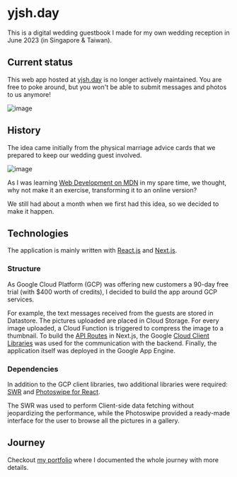 # yjsh.day

This is a digital wedding guestbook I made for my own wedding reception in June 2023 (in Singapore & Taiwan).

## Current status
This web app hosted at [yjsh.day](ttps://eighth-server-388223.as.r.appspot.com/) is no longer actively maintained. You are free to poke around, but you won't be able to submit messages and photos to us anymore!

![image](https://github.com/TheUncertaintim/yjsh-day/assets/48164900/62e8e1a3-cb00-4b65-ac3c-42abd61eb573)

## History

The idea came initially from the physical marriage advice cards that we prepared to keep our wedding guest involved.

![image](https://github.com/TheUncertaintim/yjsh-day/assets/48164900/756de9c5-5baa-4cb4-8dcc-98894be7b840)

As I was learning [Web Development on MDN](https://developer.mozilla.org/en-US/docs/Learn) in my spare time, we thought, why not make it an exercise, transforming it to an online version?

We still had about a month when we first had this idea, so we decided to make it happen. 

## Technologies

The application is mainly written with [React.js](https://react.dev/) and [Next.js](https://nextjs.org/).

### Structure

As Google Cloud Platform (GCP) was offering new customers a 90-day free trial (with $400 worth of credits), I decided to build the app around GCP services.

For example, the text messages received from the guests are stored in Datastore. The pictures uploaded are placed in Cloud Storage. For every image uploaded, a Cloud Function is triggered to compress the image to a thumbnail. To build the [API Routes](https://nextjs.org/docs/pages/building-your-application/routing/api-routes) in Next.js, the Google [Cloud Client Libraries](https://cloud.google.com/nodejs/docs/reference) was used for the communication with the backend. Finally, the application itself was deployed in the Google App Engine.

### Dependencies

In addition to the GCP client libraries, two additional libraries were required: [SWR](https://swr.vercel.app/) and [Photoswipe for React](https://photoswipe.com/react-image-gallery/).

The SWR was used to perform Client-side data fetching without jeopardizing the performance, while the Photoswipe provided a ready-made interface for the user to browse all the pictures in a gallery.

## Journey

Checkout [my portfolio](https://theuncertaintim.com/portfolio/yjsh-day) where I documented the whole journey with more details. 
